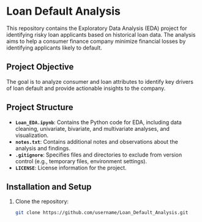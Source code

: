 # Loan Default Analysis

This repository contains the Exploratory Data Analysis (EDA) project for identifying risky loan applicants based on historical loan data. The analysis aims to help a consumer finance company minimize financial losses by identifying applicants likely to default.

## **Project Objective**
The goal is to analyze consumer and loan attributes to identify key drivers of loan default and provide actionable insights to the company.

## **Project Structure**
- **`Loan_EDA.ipynb`**: Contains the Python code for EDA, including data cleaning, univariate, bivariate, and multivariate analyses, and visualization.
- **`notes.txt`**: Contains additional notes and observations about the analysis and findings.
- **`.gitignore`**: Specifies files and directories to exclude from version control (e.g., temporary files, environment settings).
- **`LICENSE`**: License information for the project.

## **Installation and Setup**
1. Clone the repository:
   ```bash
   git clone https://github.com/username/Loan_Default_Analysis.git
